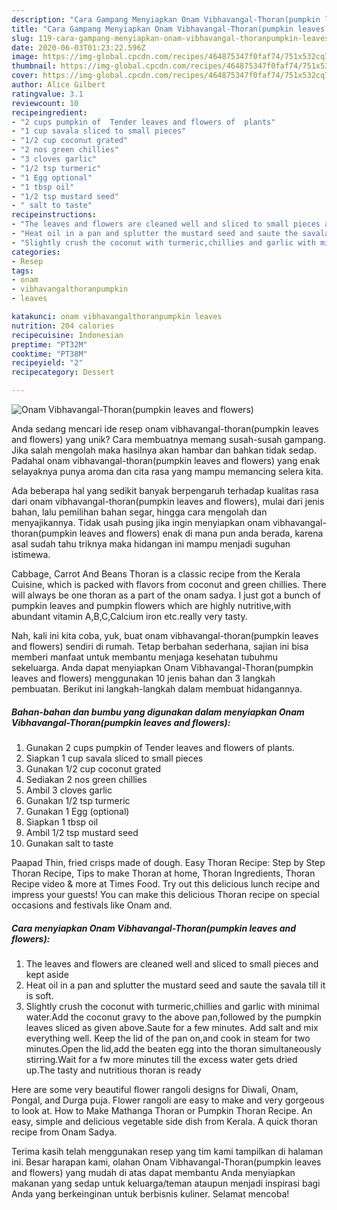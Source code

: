 ```yaml
---
description: "Cara Gampang Menyiapkan Onam Vibhavangal-Thoran(pumpkin leaves and flowers) yang Bikin Ngiler"
title: "Cara Gampang Menyiapkan Onam Vibhavangal-Thoran(pumpkin leaves and flowers) yang Bikin Ngiler"
slug: 119-cara-gampang-menyiapkan-onam-vibhavangal-thoranpumpkin-leaves-and-flowers-yang-bikin-ngiler
date: 2020-06-03T01:23:22.596Z
image: https://img-global.cpcdn.com/recipes/464875347f0faf74/751x532cq70/onam-vibhavangal-thoranpumpkin-leaves-and-flowers-recipe-main-photo.jpg
thumbnail: https://img-global.cpcdn.com/recipes/464875347f0faf74/751x532cq70/onam-vibhavangal-thoranpumpkin-leaves-and-flowers-recipe-main-photo.jpg
cover: https://img-global.cpcdn.com/recipes/464875347f0faf74/751x532cq70/onam-vibhavangal-thoranpumpkin-leaves-and-flowers-recipe-main-photo.jpg
author: Alice Gilbert
ratingvalue: 3.1
reviewcount: 10
recipeingredient:
- "2 cups pumpkin of  Tender leaves and flowers of  plants"
- "1 cup savala sliced to small pieces"
- "1/2 cup coconut grated"
- "2 nos green chillies"
- "3 cloves garlic"
- "1/2 tsp turmeric"
- "1 Egg optional"
- "1 tbsp oil"
- "1/2 tsp mustard seed"
- " salt to taste"
recipeinstructions:
- "The leaves and flowers are cleaned well and sliced to small pieces and kept aside"
- "Heat oil in a pan and splutter the mustard seed and saute the savala till it is soft."
- "Slightly crush the coconut with turmeric,chillies and garlic with minimal water.Add the coconut gravy to the above pan,followed by the pumpkin leaves sliced as given above.Saute for a few minutes. Add salt and mix everything well. Keep the lid of the pan on,and cook in steam for two minutes.Open the lid,add the beaten egg into the thoran simultaneously stirring.Wait for a fw more minutes till the excess water gets dried up.The tasty and nutritious thoran is ready"
categories:
- Resep
tags:
- onam
- vibhavangalthoranpumpkin
- leaves

katakunci: onam vibhavangalthoranpumpkin leaves 
nutrition: 204 calories
recipecuisine: Indonesian
preptime: "PT32M"
cooktime: "PT38M"
recipeyield: "2"
recipecategory: Dessert

---
```



![Onam Vibhavangal-Thoran(pumpkin leaves and flowers)](https://img-global.cpcdn.com/recipes/464875347f0faf74/751x532cq70/onam-vibhavangal-thoranpumpkin-leaves-and-flowers-recipe-main-photo.jpg)

Anda sedang mencari ide resep onam vibhavangal-thoran(pumpkin leaves and flowers) yang unik? Cara membuatnya memang susah-susah gampang. Jika salah mengolah maka hasilnya akan hambar dan bahkan tidak sedap. Padahal onam vibhavangal-thoran(pumpkin leaves and flowers) yang enak selayaknya punya aroma dan cita rasa yang mampu memancing selera kita.

Ada beberapa hal yang sedikit banyak berpengaruh terhadap kualitas rasa dari onam vibhavangal-thoran(pumpkin leaves and flowers), mulai dari jenis bahan, lalu pemilihan bahan segar, hingga cara mengolah dan menyajikannya. Tidak usah pusing jika ingin menyiapkan onam vibhavangal-thoran(pumpkin leaves and flowers) enak di mana pun anda berada, karena asal sudah tahu triknya maka hidangan ini mampu menjadi suguhan istimewa.

Cabbage, Carrot And Beans Thoran is a classic recipe from the Kerala Cuisine, which is packed with flavors from coconut and green chillies. There will always be one thoran as a part of the onam sadya. I just got a bunch of pumpkin leaves and pumpkin flowers which are highly nutritive,with abundant vitamin A,B,C,Calcium iron etc.really very tasty.


Nah, kali ini kita coba, yuk, buat onam vibhavangal-thoran(pumpkin leaves and flowers) sendiri di rumah. Tetap berbahan sederhana, sajian ini bisa memberi manfaat untuk membantu menjaga kesehatan tubuhmu sekeluarga. Anda dapat menyiapkan Onam Vibhavangal-Thoran(pumpkin leaves and flowers) menggunakan 10 jenis bahan dan 3 langkah pembuatan. Berikut ini langkah-langkah dalam membuat hidangannya.

<!--inarticleads1-->

##### Bahan-bahan dan bumbu yang digunakan dalam menyiapkan Onam Vibhavangal-Thoran(pumpkin leaves and flowers):

1. Gunakan 2 cups pumpkin of  Tender leaves and flowers of  plants.
1. Siapkan 1 cup savala sliced to small pieces
1. Gunakan 1/2 cup coconut grated
1. Sediakan 2 nos green chillies
1. Ambil 3 cloves garlic
1. Gunakan 1/2 tsp turmeric
1. Gunakan 1 Egg (optional)
1. Siapkan 1 tbsp oil
1. Ambil 1/2 tsp mustard seed
1. Gunakan  salt to taste


Paapad Thin, fried crisps made of dough. Easy Thoran Recipe: Step by Step Thoran Recipe, Tips to make Thoran at home, Thoran Ingredients, Thoran Recipe video &amp; more at Times Food. Try out this delicious lunch recipe and impress your guests! You can make this delicious Thoran recipe on special occasions and festivals like Onam and. 

<!--inarticleads2-->

##### Cara menyiapkan Onam Vibhavangal-Thoran(pumpkin leaves and flowers):

1. The leaves and flowers are cleaned well and sliced to small pieces and kept aside
1. Heat oil in a pan and splutter the mustard seed and saute the savala till it is soft.
1. Slightly crush the coconut with turmeric,chillies and garlic with minimal water.Add the coconut gravy to the above pan,followed by the pumpkin leaves sliced as given above.Saute for a few minutes. Add salt and mix everything well. Keep the lid of the pan on,and cook in steam for two minutes.Open the lid,add the beaten egg into the thoran simultaneously stirring.Wait for a fw more minutes till the excess water gets dried up.The tasty and nutritious thoran is ready


Here are some very beautiful flower rangoli designs for Diwali, Onam, Pongal, and Durga puja. Flower rangoli are easy to make and very gorgeous to look at. How to Make Mathanga Thoran or Pumpkin Thoran Recipe. An easy, simple and delicious vegetable side dish from Kerala. A quick thoran recipe from Onam Sadya. 

Terima kasih telah menggunakan resep yang tim kami tampilkan di halaman ini. Besar harapan kami, olahan Onam Vibhavangal-Thoran(pumpkin leaves and flowers) yang mudah di atas dapat membantu Anda menyiapkan makanan yang sedap untuk keluarga/teman ataupun menjadi inspirasi bagi Anda yang berkeinginan untuk berbisnis kuliner. Selamat mencoba!
